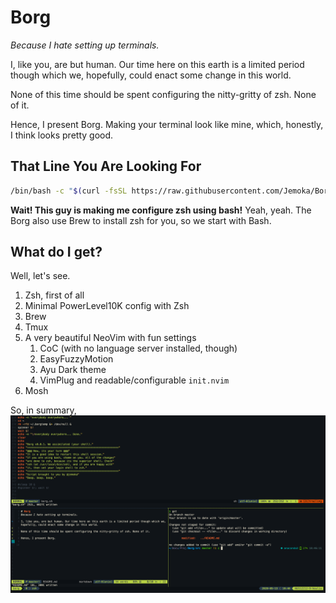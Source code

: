 # Borg
*Because I hate setting up terminals.*

I, like you, are but human. Our time here on this earth is a limited period though which we, hopefully, could enact some change in this world.

None of this time should be spent configuring the nitty-gritty of zsh. None of it.

Hence, I present Borg. Making your terminal look like mine, which, honestly, I think looks pretty good.

## That Line You Are Looking For
```bash
/bin/bash -c "$(curl -fsSL https://raw.githubusercontent.com/Jemoka/Borg/master/borg.sh)"
```
**Wait! This guy is making me configure zsh using bash!** Yeah, yeah. The Borg also use Brew to install zsh for you, so we start with Bash.

## What do I get?
Well, let's see.

1. Zsh, first of all
2. Minimal PowerLevel10K config with Zsh
2. Brew
3. Tmux
3. A very beautiful NeoVim with fun settings
    1. CoC (with no language server installed, though)
    2. EasyFuzzyMotion
    3. Ayu Dark theme
    4. VimPlug and readable/configurable `init.nvim`
4. Mosh

So, in summary,
![](demo.png)
